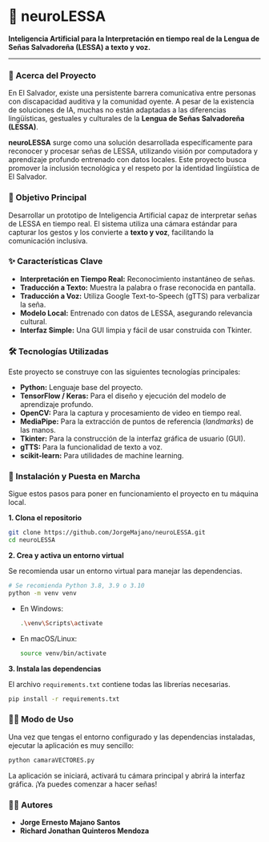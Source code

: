 # 🤖 neuroLESSA

**Inteligencia Artificial para la Interpretación en tiempo real de la Lengua de Señas Salvadoreña (LESSA) a texto y voz.**

-----

### 📖 Acerca del Proyecto

En El Salvador, existe una persistente barrera comunicativa entre personas con discapacidad auditiva y la comunidad oyente. A pesar de la existencia de soluciones de IA, muchas no están adaptadas a las diferencias lingüísticas, gestuales y culturales de la **Lengua de Señas Salvadoreña (LESSA)**.

**neuroLESSA** surge como una solución desarrollada específicamente para reconocer y procesar señas de LESSA, utilizando visión por computadora y aprendizaje profundo entrenado con datos locales. Este proyecto busca promover la inclusión tecnológica y el respeto por la identidad lingüística de El Salvador.

### 🎯 Objetivo Principal

Desarrollar un prototipo de Inteligencia Artificial capaz de interpretar señas de LESSA en tiempo real. El sistema utiliza una cámara estándar para capturar los gestos y los convierte a **texto y voz**, facilitando la comunicación inclusiva.

### ✨ Características Clave

  * **Interpretación en Tiempo Real:** Reconocimiento instantáneo de señas.
  * **Traducción a Texto:** Muestra la palabra o frase reconocida en pantalla.
  * **Traducción a Voz:** Utiliza Google Text-to-Speech (gTTS) para verbalizar la seña.
  * **Modelo Local:** Entrenado con datos de LESSA, asegurando relevancia cultural.
  * **Interfaz Simple:** Una GUI limpia y fácil de usar construida con Tkinter.

### 🛠️ Tecnologías Utilizadas

Este proyecto se construye con las siguientes tecnologías principales:

  * **Python:** Lenguaje base del proyecto.
  * **TensorFlow / Keras:** Para el diseño y ejecución del modelo de aprendizaje profundo.
  * **OpenCV:** Para la captura y procesamiento de video en tiempo real.
  * **MediaPipe:** Para la extracción de puntos de referencia (*landmarks*) de las manos.
  * **Tkinter:** Para la construcción de la interfaz gráfica de usuario (GUI).
  * **gTTS:** Para la funcionalidad de texto a voz.
  * **scikit-learn:** Para utilidades de machine learning.

### 🚀 Instalación y Puesta en Marcha

Sigue estos pasos para poner en funcionamiento el proyecto en tu máquina local.

**1. Clona el repositorio**

```bash
git clone https://github.com/JorgeMajano/neuroLESSA.git
cd neuroLESSA
```

**2. Crea y activa un entorno virtual**

Se recomienda usar un entorno virtual para manejar las dependencias.

```bash
# Se recomienda Python 3.8, 3.9 o 3.10
python -m venv venv
```

  * En Windows:
    ```bash
    .\venv\Scripts\activate
    ```
  * En macOS/Linux:
    ```bash
    source venv/bin/activate
    ```

**3. Instala las dependencias**

El archivo `requirements.txt` contiene todas las librerías necesarias.

```bash
pip install -r requirements.txt
```

### 🏃‍♂️ Modo de Uso

Una vez que tengas el entorno configurado y las dependencias instaladas, ejecutar la aplicación es muy sencillo:

```bash
python camaraVECTORES.py
```

La aplicación se iniciará, activará tu cámara principal y abrirá la interfaz gráfica. ¡Ya puedes comenzar a hacer señas\!

### 🧑‍💻 Autores

  * **Jorge Ernesto Majano Santos**
  * **Richard Jonathan Quinteros Mendoza**

